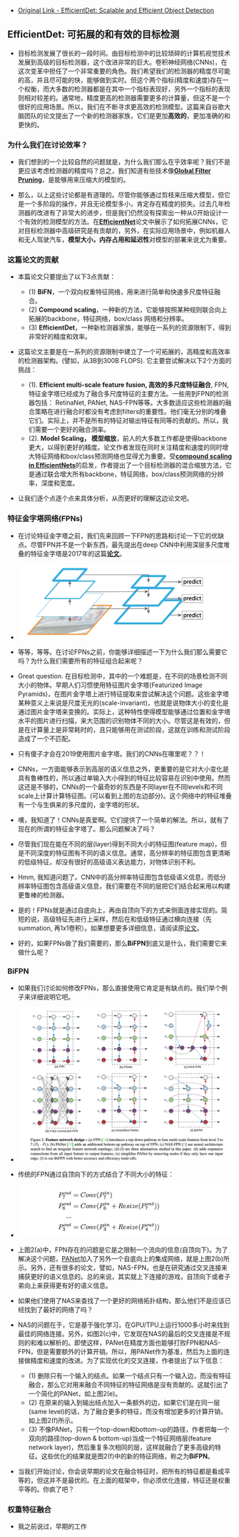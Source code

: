 - [Original Link - EfficientDet: Scalable and Efficient Object Detection](https://medium.com/@nainaakash012/efficientdet-scalable-and-efficient-object-detection-ea05ccd28427)

## EfficientDet: 可拓展的和有效的目标检测
- 目标检测发展了很长的一段时间。由目标检测中的比较琐碎的计算机视觉技术发展到高级的目标检测器，这个改进非常的巨大。卷积神经网络(CNNs)，在这次变革中担任了一个非常重要的角色。我们希望我们的检测器的精度尽可能的高，并且尽可能的快，能够做到实时。但这个两个指标(精度和速度)存在一个权衡，而大多数的检测器都是在其中一个指标表现好，另外一个指标的表现则相对较差的。通常地，精度更高的检测器需要更多的计算量，但这不是一个很好的应用场景。所以，我们在不断寻求更高效的检测模型。这篇来自谷歌大脑团队的论文提出了一个新的检测器家族，它们是更加**高效的**，更加准确的和更快的。

### 为什么我们在讨论效率？
- 我们想到的一个比较自然的问题就是，为什么我们那么在乎效率呢？我们不是更应该考虑检测器的精度吗？总之，我们知道有些技术像[**Global Filter Pruning**](https://medium.com/@nainaakash012/gate-decorator-global-filter-pruning-afc12fcc71c6)，是能够用来压缩大的模型的。

- 那么，以上这些讨论都是有道理的。尽管你能够通过剪枝来压缩大模型，但它是一个多阶段的操作，并且无论模型多小，肯定存在精度的损失。过去几年检测器的改进有了非常大的进步，但是我们仍然没有探索出一种从0开始设计一个有效的检测模型的方法。在[**EfficientNet**](https://medium.com/@nainaakash012/efficientnet-rethinking-model-scaling-for-convolutional-neural-networks-92941c5bfb95)论文中展示了如何拓展CNNs，它对目标检测器中高级研究是有贡献的，另外，在实际应用场景中，例如机器人和无人驾驶汽车，**模型大小，内存占用和延迟性**对模型的部署来说尤为重要。

### 这篇论文的贡献
- 本篇论文只要提出了以下3点贡献：
  - (1) **BiFN**，一个双向权重特征网络，用来进行简单和快速多尺度特征融合。
  - (2) **Compound scaling**，一种新的方法，它能够按照某种规则联合向上拓展的backbone，特征网络，box/class 网络和分辨率。
  - (3) **EfficientDet**，一种新检测器家族，能够在一系列的资源限制下，得到非常好的精度和效率。

- 这篇论文主要是在一系列的资源限制中建立了一个可拓展的，高精度和高效率的检测器架构。(譬如，从3B到300B FLOPS). 它主要尝试解决以下2个方面的挑战：
  - (1). **Efficient multi-scale feature fusion, 高效的多尺度特征融合**, FPN, 特征金字塔已经成为了融合多尺度特征的主要方法。一些用到FPN的检测器包括： RetinaNet, PANet, NAS-FPN等等。大多数适应这些检测器的融合策略在进行融合时都没有考虑到filters的重要性。他们毫无分别的堆叠它们。实际上，并不是所有的特征对输出特征有同等的贡献的。所以，我们需要一个更好的融合测率。
  - (2). **Model Scaling， 模型缩放**，前人的大多数工作都是使得backbone更大，以得到更好的精度。论文作者发现在同时关注精度和速度的同时增大特征网络和box/class预测网络也显得尤为重要。受[**compound scaling in EfficientNets**](https://medium.com/@nainaakash012/efficientnet-rethinking-model-scaling-for-convolutional-neural-networks-92941c5bfb95)的启发，作者提出了一个目标检测器的混合缩放方法，它是通过联合增大所有backbone，特征网络，box/class预测网络的分辨率，深度和宽度。
  
- 让我们逐个点逐个点来具体分析，从而更好的理解这边论文吧。

### 特征金字塔网络(FPNs)
- 在讨论特征金字塔之前，我们先来回顾一下FPN的思路和讨论一下它的优缺点。尽管FPN并不是一个新东西，最先提出在deep CNN中利用深层多尺度堆叠的特征金字塔是2017年的这篇[**论文**](https://zpascal.net/cvpr2017/Lin_Feature_Pyramid_Networks_CVPR_2017_paper.pdf)。

- ![Figure1. Feature Pyramid Network](../asserts/EfficientDet/FPN.png)
- 等等，等等。在讨论FPNs之前，你能够详细描述一下为什么我们那么需要它吗？为什么我们需要所有的特征组合起来呢？
- Great question. 在目标检测中，其中的一个难题是，在不同的场景检测不同大小的物体。早期人们习惯使用特征图片金字塔(Featurized Image Pyramids)，在图片金字塔上进行特征提取来尝试解决这个问题。这些金字塔某种意义上来说是尺度无光的(scale-invariant)，也就是说物体大小的变化是通过图片金字塔来变换的。实际上，这种特性使得模型能够通过位置和金字塔水平的图片进行扫描，来大范围的识别物体不同的大小。尽管这是有效的，但是在计算量上是非常耗时的，且只能够用在测试阶段，这就在训练和测试阶段造成了一个不匹配。

- 只有傻子才会在2019使用图片金字塔。我们的CNNs在哪里呢？？！

- CNNs，一方面能够表示到高层的语义信息之外，更重要的是它对大小变化是具有鲁棒性的，所以通过单输入大小得到的特征比较容易在识别中使用。然而这还是不够的，CNNs的一个最奇妙的东西是不同layer在不同levels和不同scale上计算计算特征图。(可以看到上图的左边部分)。这个网络中的特征堆叠有一个与生俱来的多尺度的，金字塔的形状。

- 噢，我知道了！CNNs是真爱啊。它们提供了一个简单的解法。所以，就有了现在的所谓的特征金字塔了。那么问题解决了吗？

- 尽管我们现在能在不同的层(layer)得到不同大小的特征图(feature map)，但是不同深度的特征图有不同的语义信息。通常，高分辨率的特征图包含更清晰的低级特征，却没有很好的高级语义表达能力，对物体识别不利。

- Hmm, 我知道问题了。CNN中的高分辨率特征图包含低级语义信息，而低分辨率特征图包含高级语义信息，我们需要在不同的层把它们结合起来用以构建更鲁棒的检测器。

- 是的！FPNs就是通过自底向上，再由自顶向下的方式来侧面连接实现的。简短的说，高级特征先进行上采样，然后在和低级特征通过横向连接（先summation, 再1x1卷积）。如果想要更多详细信息，请阅读原[论文](https://zpascal.net/cvpr2017/Lin_Feature_Pyramid_Networks_CVPR_2017_paper.pdf)。

- 好的，如果FPNs做了我们需要的，那么**BiFPN**到底又是什么，我们需要它来做什么呢？

### BiFPN
- 如果我们讨论如何修改FPNs，那么直接使用它肯定是有缺点的。我们举个例子来详细说明它吧。
- ![Figure2. Feature Network Design](../asserts/EfficientDet/BiFPN.png)

- 传统的FPN通过自顶向下的方式结合了不同大小的特征：
- ![](../asserts/EfficientDet/fpn-formula.png)

- 上图2(a)中，FPN存在的问题是它是之限制一个流向的信息(自顶向下)。为了解决这个问题，[PANet](https://arxiv.org/pdf/1803.01534.pdf)加入了另外一个自底向上的集成网络，就是上图2(b)所示。另外，还有很多的论文，譬如，NAS-FPN，也是在研究通过交叉连接来捕获更好的语义信息的。总的来说，其实就上下连接的游戏，自顶向下或者子弟向上来获得更有好的语义信息。

- 如果他们使用了NAS来查找了一个更好的网络拓扑结构，那么他们不是应该已经找到了最好的网络了吗？

- NAS的问题在于，它是基于强化学习，在GPU/TPU上运行1000多小时来找到最佳的网络连接。另外，如图2(c)中，它发现在NAS的最后的交叉连接是不规则的和难以解析的。即使这样，PANet在精度方面也能够打败FPN和NAS-FPN，但是需要额外的计算开销。所以，用PANet作为基准，然后为上面的连接做精度和速度的改进。为了实现优化的交叉连接，作者提出了以下信息：
  - (1) 删除只有一个输入的结点。如果一个结点只有一个输入边，而没有特征融合，那么它对用来融合不同特征的特征网络是没有贡献的。这就引出了一个简化的PANet，如上图2(e)。
  - (2) 在原来的输入到输出结点加入一条额外的边，如果它们是在同一层(same level)的话，为了融合更多的特征，而没有增加更多的计算开销，如上图2(f)所示。
  - (3) 不像PANet，只有一个top-down和bottom-up的路径，作者把每一个双向的路径(top-down & bottom-up)当成一个特征网络层(feature network layer)，然后重复多次相同的层，这样就融合了更多高级的特征。这些优化的结果就是图2(f)中的新的特征网络，称之为**BiFPN**。
  
- 当我们开始讨论，你会说早期的论文在融合特征时，把所有的特征都是看成平等的，但这并不是最优的。在上面的框架中，你必须优化连接，特征还是权重平等的。你疯了吧？

### 权重特征融合
- 我之前说过，早期的工作








